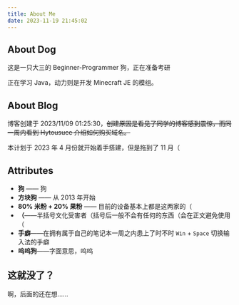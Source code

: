 ```yaml
---
title: About Me
date: 2023-11-19 21:45:02
---
```


## About Dog

这是一只大三的 Beginner-Programmer 狗，正在准备考研

正在学习 Java，动力则是开发 Minecraft JE 的模组。

## About Blog

博客创建于 2023/11/09 01:25:30，~~创建原因是看见了同学的博客感到震惊，而同一周内看到 Hytousuce 介绍如何购买域名。~~

本计划于 2023 年 4 月份就开始着手搭建，但是拖到了 11 月（

## Attributes

- **狗** —— 狗
- **方块狗** —— 从 2013 年开始
- **80% 米粉 + 20% 果粉** —— 目前的设备基本上都是这两家的（
- **（**——半括号文化受害者（括号后一般不会有任何的东西（会在正文避免使用（
- **手癖**——在拥有属于自己的笔记本一周之内患上了时不时 `Win` + `Space` 切换输入法的手癖
- **呜呜狗**——字面意思，呜呜

## **这就没了？**

啊，后面的还在想……
